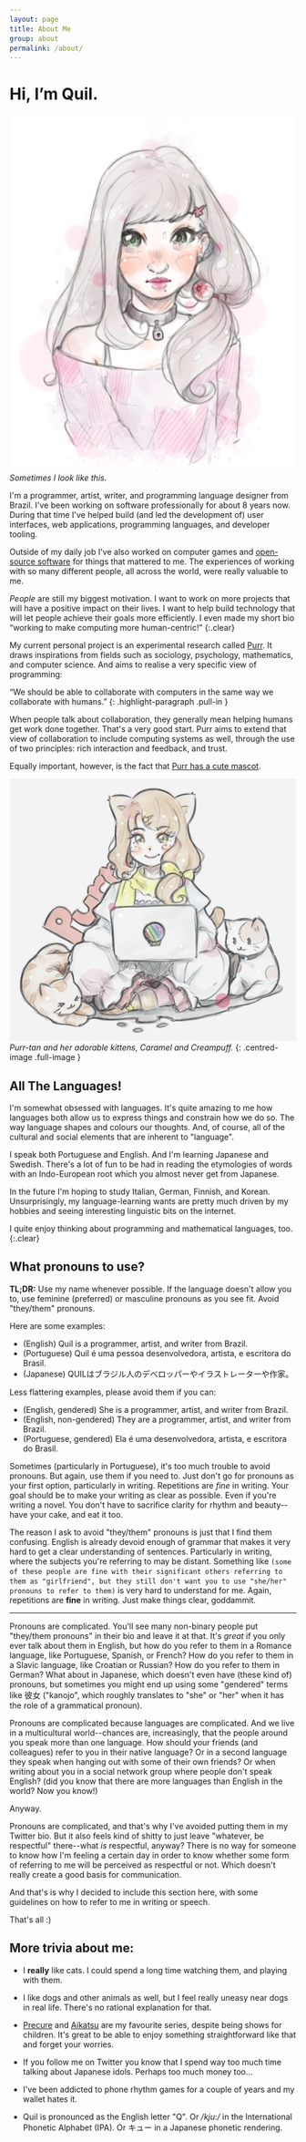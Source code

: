 ```yaml
---
layout: page
title: About Me
group: about
permalink: /about/
---
```


<h1 class="rl-article-title rl-skip-small">Hi, I’m Quil.</h1>

<div class="rl-figure rl-about-figure-right rl-shape-ellipse rl-about-figure-raised borderless">
  <img src="/media/image/self-01.png" alt="">
  <em>Sometimes I look like this.</em>
</div>

I'm a programmer, artist, writer, and programming language designer from Brazil. I've been working on software professionally for about 8 years now. During that time I've helped build (and led the development of) user interfaces, web applications, programming languages, and developer tooling.

Outside of my daily job I've also worked on computer games and [open-source software](https://github.com/robotlolita) for things that mattered to me. The experiences of working with so many different people, all across the world, were really valuable to me.

*People* are still my biggest motivation. I want to work on more projects that will have a positive impact on their lives. I want to help build technology that will let people achieve their goals more efficiently. I even made my short bio “working to make computing more human-centric!”
{:.clear}

<div class="rl-medium-divide"></div>

<div class="rl-indented-section" markdown="1">

My current personal project is an experimental research called [Purr](https://github.com/origamitower/purr). It draws inspirations from fields such as sociology, psychology, mathematics, and computer science. And aims to realise a very specific view of programming:

“We should be able to collaborate with computers in the same way we collaborate with humans.”
{: .highlight-paragraph .pull-in }

When people talk about collaboration, they generally mean helping humans get work done together. That's a very good start. Purr aims to extend that view of collaboration to include computing systems as well, through the use of two principles: rich interaction and feedback, and trust.

Equally important, however, is the fact that [Purr has a cute mascot](https://en.wikipedia.org/wiki/OS-tan).

![](/media/image/purr.png)
*Purr-tan and her adorable kittens, Caramel and Creampuff.*
{: .centred-image .full-image }

</div>


<div class="rl-medium-divide"></div>


## All The Languages!

I'm somewhat obsessed with languages. It's quite amazing to me how languages both allow us to express things and constrain how we do so. The way language shapes and colours our thoughts. And, of course, all of the cultural and social elements that are inherent to "language".

I speak both Portuguese and English. And I'm learning Japanese and Swedish. There's a lot of fun to be had in reading the etymologies of words with an Indo-European root which you almost never get from Japanese.

In the future I'm hoping to study Italian, German, Finnish, and Korean. Unsurprisingly, my language-learning wants are pretty much driven by my hobbies and seeing interesting linguistic bits on the internet.

I quite enjoy thinking about programming and mathematical languages, too.
{:.clear}


## What pronouns to use?

**TL;DR:** Use my name whenever possible. If the language doesn't allow you to, use feminine (preferred) or masculine pronouns as you see fit. Avoid "they/them" pronouns.

Here are some examples:

  - (English) Quil is a programmer, artist, and writer from Brazil.
  - (Portuguese) Quil é uma pessoa desenvolvedora, artista, e escritora do Brasil.
  - (Japanese) QUILはブラジル人のデべロッパーやイラストレーターや作家。

Less flattering examples, please avoid them if you can:

  - (English, gendered) She is a programmer, artist, and writer from Brazil.
  - (English, non-gendered) They are a programmer, artist, and writer from Brazil.
  - (Portuguese, gendered) Ela é uma desenvolvedora, artista, e escritora do Brasil.

Sometimes (particularly in Portuguese), it's too much trouble to avoid pronouns. But again, use them if you need to. Just don't go for pronouns as your first option, particularly in writing. Repetitions are *fine* in writing. Your goal should be to make your writing as clear as possible. Even if you're writing a novel. You don't have to sacrifice clarity for rhythm and beauty--have your cake, and eat it too.

The reason I ask to avoid "they/them" pronouns is just that I find them confusing. English is already devoid enough of grammar that makes it very hard to get a clear understanding of sentences. Particularly in writing, where the subjects you're referring to may be distant. Something like `(some of these people are fine with their significant others referring to them as "girlfriend", but they still don't want you to use "she/her" pronouns to refer to them)` is very hard to understand for me. Again, repetitions are **fine** in writing. Just make things clear, goddammit.

- - - 

Pronouns are complicated. You'll see many non-binary people put "they/them pronouns" in their bio and leave it at that. It's *great* if you only ever talk about them in English, but how do you refer to them in a Romance language, like Portuguese, Spanish, or French? How do you refer to them in a Slavic language, like Croatian or Russian? How do you refer to them in German? What about in Japanese, which doesn't even have (these kind of) pronouns, but sometimes you might end up using some "gendered" terms like 彼女 ("kanojo", which roughly translates to "she" or "her" when it has the role of a grammatical pronoun).

Pronouns are complicated because languages are complicated. And we live in a multicultural world--chances are, increasingly, that the people around you speak more than one language. How should your friends (and colleagues) refer to you in their native language? Or in a second language they speak when hanging out with some of their own friends? Or when writing about you in a social network group where people don't speak English? (did you know that there are more languages than English in the world? Now you know!)

Anyway.

Pronouns are complicated, and that's why I've avoided putting them in my Twitter bio. But it also feels kind of shitty to just leave "whatever, be respectful" there--what *is* respectful, anyway? There is no way for someone to know how I'm feeling a certain day in order to know whether some form of referring to me will be perceived as respectful or not. Which doesn't really create a good basis for communication.

And that's is why I decided to include this section here, with some guidelines on how to refer to me in writing or speech.

That's all :)


## More trivia about me:

  - I **really** like cats. I could spend a long time watching them, and playing with them.

  - I like dogs and other animals as well, but I feel really uneasy near dogs in real life. There's no rational explanation for that.

  - [Precure](https://en.wikipedia.org/wiki/Pretty_Cure) and [Aikatsu](https://en.wikipedia.org/wiki/Aikatsu!) are my favourite series, despite being shows for children. It's great to be able to enjoy something straightforward like that and forget your worries.

  - If you follow me on Twitter you know that I spend way too much time talking about Japanese idols. Perhaps too much money too...

  - I've been addicted to phone rhythm games for a couple of years and my wallet hates it.

  - Quil is pronounced as the English letter "Q". Or */kju:/* in the International Phonetic Alphabet (IPA). Or キュー in a Japanese phonetic rendering.
